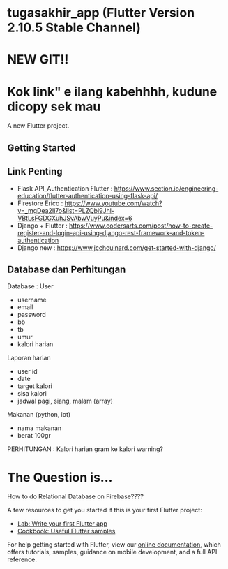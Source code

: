 # tugasakhir_app (Flutter Version 2.10.5 Stable Channel)
# NEW GIT!!
# Kok link" e ilang kabehhhh, kudune dicopy sek mau

A new Flutter project.

## Getting Started


## Link Penting
- Flask API_Authentication Flutter : https://www.section.io/engineering-education/flutter-authentication-using-flask-api/
- Firestore Erico : https://www.youtube.com/watch?v=_mgDea2Ii7o&list=PLZQbl9Jhl-VBtLsFGDGXuhJSvAbwVuyPu&index=6
- Django + Flutter : https://www.codersarts.com/post/how-to-create-register-and-login-api-using-django-rest-framework-and-token-authentication
- Django new : https://www.jcchouinard.com/get-started-with-django/


## Database dan Perhitungan

Database :
‌User 
- username
- email
- password
- bb
- tb
- umur
- kalori harian

‌Laporan harian
- user id
- date
- target kalori
- sisa kalori
- jadwal pagi, siang, malam (array)

‌Makanan (python, iot)
- nama makanan
- berat 100gr

PERHITUNGAN :
‌Kalori harian
‌gram ke kalori
‌warning?

# The Question is...
How to do Relational Database on Firebase????


A few resources to get you started if this is your first Flutter project:

- [Lab: Write your first Flutter app](https://flutter.dev/docs/get-started/codelab)
- [Cookbook: Useful Flutter samples](https://flutter.dev/docs/cookbook)

For help getting started with Flutter, view our
[online documentation](https://flutter.dev/docs), which offers tutorials,
samples, guidance on mobile development, and a full API reference.
